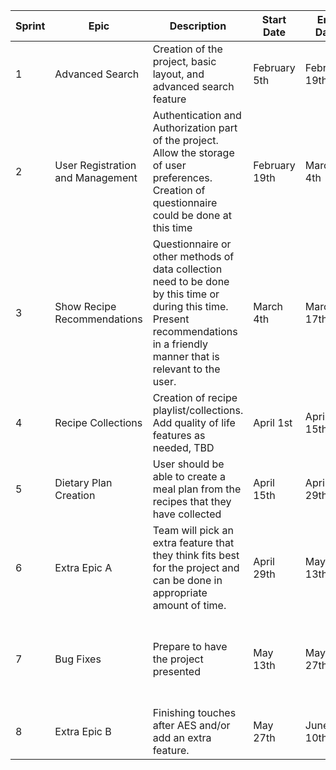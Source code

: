 
<table>
    <thead>
        <tr>
            <th>Sprint</th>
            <th>Epic</th>
            <th>Description</th>
            <th>Start Date</th>
            <th>End Date</th>
            <th>Other Info</th>
        </tr>
    </thead>
    <tbody>
        <tr>
            <td>1</td>
            <td>Advanced Search</td>
            <td>Creation of the project, basic layout, and advanced search feature</td>
            <td>February 5th</td>
            <td>February 19th</td>
            <td>...</td>
        </tr>
        <tr>
            <td>2</td>
            <td>User Registration and Management</td>
            <td>Authentication and Authorization part of the project.
            Allow the storage of user preferences. Creation of questionnaire could be done
            at this time</td>
            <td>February 19th</td>
            <td>March 4th</td>
            <td>...</td>
        </tr>
        <tr>
            <td>3</td>
            <td>Show Recipe Recommendations</td>
            <td>Questionnaire or other methods of data collection need to be done by this time or during this time. Present recommendations in a friendly manner that is relevant to the user.</td>
            <td>March 4th</td>
            <td>March 17th</td>
            <td>...</td>
        </tr>
        <tr>
            <td>4</td>
            <td>Recipe Collections</td>
            <td>Creation of recipe playlist/collections. Add quality of life features as needed, TBD</td>
            <td>April 1st</td>
            <td>April 15th</td>
            <td>Alpha testing</td>
        </tr>
        <tr>
            <td>5</td>
            <td>Dietary Plan Creation</td>
            <td>User should be able to create a meal plan from the recipes that they have collected</td>
            <td>April 15th</td>
            <td>April 29th</td>
            <td>...</td>
        </tr>
        <tr>
            <td>6</td>
            <td>Extra Epic A</td>
            <td>Team will pick an extra feature that they think fits best for the project and can be done in appropriate amount of time.</td>
            <td>April 29th</td>
            <td>May 13th</td>
            <td>Beta version is ready</td>
        </tr>
        <tr>
            <td>7</td>
            <td>Bug Fixes</td>
            <td>Prepare to have the project presented</td>
            <td>May 13th</td>
            <td>May 27th</td>
            <td>AES is 3 days after this sprint, on May 30th</td>
        </tr>
        <tr>
            <td>8</td>
            <td>Extra Epic B</td>
            <td>Finishing touches after AES and/or add an extra feature.</td>
            <td>May 27th</td>
            <td>June 10th</td>
            <td>Release version 1.0</td>
        </tr>
    </tbody>
</table>